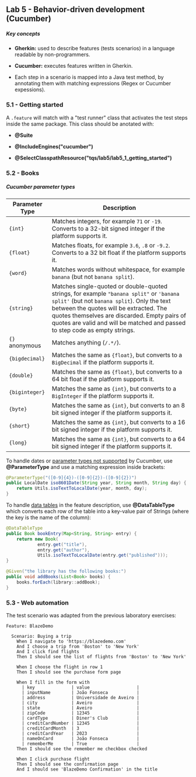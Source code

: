 ## Lab 5 - Behavior-driven development (Cucumber)

##### Key concepts

- **Gherkin:** used to describe features (tests scenarios) in a language readable by non-programmers.

- **Cucumber:** executes features written in Gherkin.

- Each step in a scenario is mapped into a Java test method, by annotating them with matching expressions (Regex or Cucumber expessions).

### 5.1 - Getting started

A `.feature` will match with a "test runner" class that activates the test steps inside the same package. This class should be anotated with:

- **@Suite**

- **@IncludeEngines("cucumber")**

- **@SelectClasspathResource("tqs/lab5/lab5_1_getting_started")**

### 5.2 - Books

##### Cucumber parameter types

| Parameter Type | Description                                                                                                                                                                                                                                                                                                       |
| -------------- | ----------------------------------------------------------------------------------------------------------------------------------------------------------------------------------------------------------------------------------------------------------------------------------------------------------------- |
| `{int}`        | Matches integers, for example `71` or `-19`. Converts to a 32-bit signed integer if the platform supports it.                                                                                                                                                                                                     |
| `{float}`      | Matches floats, for example `3.6`, `.8` or `-9.2`. Converts to a 32 bit float if the platform supports it.                                                                                                                                                                                                        |
| `{word}`       | Matches words without whitespace, for example `banana` (but not `banana split`).                                                                                                                                                                                                                                  |
| `{string}`     | Matches single-quoted or double-quoted strings, for example `"banana split"` or `'banana split'` (but not `banana split`). Only the text between the quotes will be extracted. The quotes themselves are discarded. Empty pairs of quotes are valid and will be matched and passed to step code as empty strings. |
| `{}` anonymous | Matches anything (`/.*/`).                                                                                                                                                                                                                                                                                        |
| `{bigdecimal}` | Matches the same as `{float}`, but converts to a `BigDecimal` if the platform supports it.                                                                                                                                                                                                                        |
| `{double}`     | Matches the same as `{float}`, but converts to a 64 bit float if the platform supports it.                                                                                                                                                                                                                        |
| `{biginteger}` | Matches the same as `{int}`, but converts to a `BigInteger` if the platform supports it.                                                                                                                                                                                                                          |
| `{byte}`       | Matches the same as `{int}`, but converts to an 8 bit signed integer if the platform supports it.                                                                                                                                                                                                                 |
| `{short}`      | Matches the same as `{int}`, but converts to a 16 bit signed integer if the platform supports it.                                                                                                                                                                                                                 |
| `{long}`       | Matches the same as `{int}`, but converts to a 64 bit signed integer if the platform supports it.                                                                                                                                                                                                                 |

To handle dates or <u>parameter types not supported</u> by Cucumber, use **@ParameterType** and use a matching expression inside brackets:

```java
@ParameterType("([0-9]{4})-([0-9]{2})-([0-9]{2})")
public LocalDate iso8601Date(String year, String month, String day) {
    return Utils.isoTextToLocalDate(year, month, day);
}
```

To handle <u>data tables</u> in the feature description, use **@DataTableType** which converts each row of the table into a key-value pair of Strings (where the key is the name of the column):

```java
@DataTableType
public Book bookEntry(Map<String, String> entry) {
    return new Book(
            entry.get("title"),
            entry.get("author"),
            Utils.isoTextToLocalDate(entry.get("published")));
}

@Given("the library has the following books:")
public void addBooks(List<Book> books) {
    books.forEach(library::addBook);
}
```

### 5.3 - Web automation

The test scenario was adapted from the previous laboratory exercises:

```gherkin
Feature: BlazeDemo

  Scenario: Buying a trip
    When I navigate to 'https://blazedemo.com'
    And I choose a trip from 'Boston' to 'New York'
    And I click find flights
    Then I should see the list of flights from 'Boston' to 'New York'

    When I choose the flight in row 1
    Then I should see the purchase form page

    When I fill in the form with
      | key              | value                  |
      | inputName        | João Fonseca           |
      | address          | Universidade de Aveiro |
      | city             | Aveiro                 |
      | state            | Aveiro                 |
      | zipCode          | 12345                  |
      | cardType         | Diner's Club           |
      | creditCardNumber | 12345                  |
      | creditCardMonth  | 3                      |
      | creditCardYear   | 2023                   |
      | nameOnCard       | João Fonseca           |
      | rememberMe       | True                   |
    Then I should see the remember me checkbox checked

    When I click purchase flight
    Then I should see the confirmation page
    And I should see 'BlazeDemo Confirmation' in the title
```
